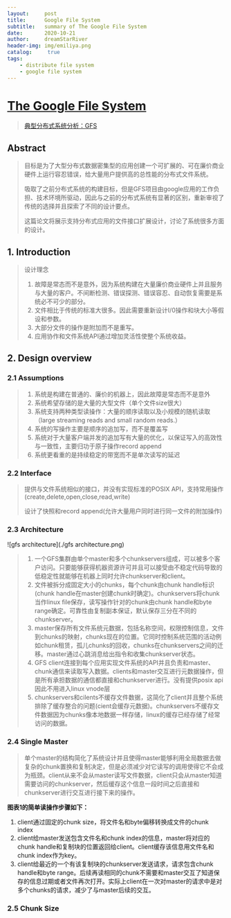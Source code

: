 ```yaml
---
layout:     post
title:      Google File System
subtitle:   summary of The Google File System
date:       2020-10-21
author:     dreamStarRiver
header-img: img/emiliya.png
catalog: 	 true
tags:
    - distribute file system 
    - google file system
---
```


# [The Google File System](https://dl.acm.org/doi/pdf/10.1145/945445.945450)

> [典型分布式系统分析：GFS](https://www.cnblogs.com/xybaby/p/8967424.html#_label_2)

## Abstract

> 目标是为了大型分布式数据密集型的应用创建一个可扩展的、可在廉价商业硬件上运行容忍错误，给大量用户提供高的总性能的分布式文件系统。
>
> 吸取了之前分布式系统的构建目标，但是GFS项目由google应用的工作负担、技术环境所驱动，因此与之前的分布式系统有显著的区别，重新审视了传统的选择并且探索了不同的设计要点。
>
> 这篇论文将展示支持分布式应用的文件接口扩展设计，讨论了系统很多方面的设计。

## 1. Introduction

> 设计理念
>
> 1. 故障是常态而不是意外，因为系统构建在大量廉价商业硬件上并且服务与大量的客户。不间断检测、错误探测、错误容忍、自动恢复需要是系统必不可少的部分。
> 2. 文件相比于传统的标准大很多。因此需要重新设计I/0操作和块大小等假设和参数。
> 3. 大部分文件的操作是附加而不是重写。
> 4. 应用协作和文件系统API通过增加灵活性使整个系统收益。

## 2. Design overview

### 2.1 Assumptions

> 1. 系统是构建在普通的、廉价的机器上，因此故障是常态而不是意外
> 2. 系统希望存储的是大量的大型文件（单个文件size很大）
> 3. 系统支持两种类型读操作：大量的顺序读取以及小规模的随机读取（large streaming reads and small random reads.）
> 4. 系统的写操作主要是顺序的追加写，而不是覆盖写
> 5. 系统对于大量客户端并发的追加写有大量的优化，以保证写入的高效性与一致性，主要归功于原子操作record append
> 6. 系统更看重的是持续稳定的带宽而不是单次读写的延迟

### 2.2 Interface

> 提供与文件系统相似的接口，并没有实现标准的POSIX API，支持常用操作(create,delete,open,close,read,write)
>
> 设计了快照和record append(允许大量用户同时进行同一文件的附加操作)

### 2.3 Architecture

![gfs architecture](./gfs architecture.png)

> 1. 一个GFS集群由单个master和多个chunkservers组成，可以被多个客户访问。只要能够获得机器资源许可并且可以接受由不稳定代码导致的低稳定性就能够在机器上同时允许chunkserver和client。
> 2. 文件被拆分成固定大小的chunks，每个chunk由chunk handle标识(chunk handle在master创建chunk时确定)。chunkservers将chunk当作linux file保存，读写操作针对的chunk由chunk handle和byte range确定。可靠性由复制副本保证，默认保存三分在不同的chunkserver。
> 3. master保存所有文件系统元数据，包括名称空间，权限控制信息，文件到chunks的映射，chunks现在的位置。它同时控制系统范围的活动例如chunk租赁，孤儿chunks的回收，chunks在chunkservers之间的迁移。master通过心跳消息给出指令和收集chunkserver状态。
> 4. GFS client连接到每个应用实现文件系统的API并且负责和master、chunk通信来读取写入数据。clients和master交互进行元数据操作，但是所有承担数据的通信都直接和chunkserver进行。没有提供posix api因此不用进入linux vnode层
> 5. chunkservers和cilents不缓存文件数据，这简化了client并且整个系统排除了缓存整合的问题(cient会缓存元数据)。chunkservers不缓存文件数据因为chunks像本地数据一样存储，linux的缓存已经存储了经常访问的数据。

### 2.4 Single Master

> 单个master的结构简化了系统设计并且使得master能够利用全局数据去做复杂的chunk置换和复制决定，但是必须减少对它读写的调用使得它不会成为瓶颈。client从来不会从master读写文件数据，client只会从master知道需要访问的chunkserver，然后缓存这个信息一段时间之后直接和chunkserver进行交互进行接下来的操作。

**图表1的简单读操作步骤如下：**

1. client通过固定的chunk size，将文件名和byte偏移转换成文件的chunk index
2. client给master发送包含文件名和chunk index的信息，master将对应的chunk handle和复制块的位置返回给client。client缓存该信息用文件名和chunk index作为key。
3. client给最近的一个有该复制块的chunkserver发送请求，请求包含chunk handle和byte range。后续再读相同的chunk不需要和master交互了知道保存的信息过期或者文件再次打开。实际上client在一次对master的请求中是对多个chunks的请求，减少了与master后续的交互。

### 2.5 Chunk Size

